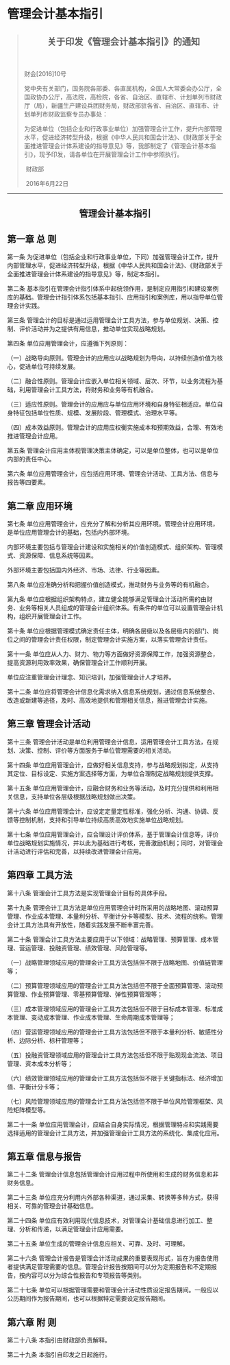 # 管理会计基本指引

> <center><h2>关于印发《管理会计基本指引》的通知</h2></center>
> 　
>
> 财会[2016]10号
>
> 党中央有关部门，国务院各部委、各直属机构，全国人大常委会办公厅，全国政协办公厅，高法院，高检院，各省、自治区、直辖市、计划单列市财政厅（局），新疆生产建设兵团财务局，财政部驻各省、自治区、直辖市、计划单列市财政监察专员办事处：
>
> 为促进单位（包括企业和行政事业单位）加强管理会计工作，提升内部管理水平，促进经济转型升级，根据《中华人民共和国会计法》、《财政部关于全面推进管理会计体系建设的指导意见》等，我部制定了《管理会计基本指引》，现予印发，请各单位在开展管理会计工作中参照执行。
>
> ​                                   财政部
>
> ​                                 2016年6月22日

----------------------



<center><h2>管理会计基本指引</h2></center>

## 第一章 总 则

第一条 为促进单位（包括企业和行政事业单位，下同）加强管理会计工作，提升内部管理水平，促进经济转型升级，根据《中华人民共和国会计法》、《财政部关于全面推进管理会计体系建设的指导意见》等，制定本指引。

第二条 基本指引在管理会计指引体系中起统领作用，是制定应用指引和建设案例库的基础。管理会计指引体系包括基本指引、应用指引和案例库，用以指导单位管理会计实践。

第三条 管理会计的目标是通过运用管理会计工具方法，参与单位规划、决策、控制、评价活动并为之提供有用信息，推动单位实现战略规划。

第四条 单位应用管理会计，应遵循下列原则：

（一）战略导向原则。管理会计的应用应以战略规划为导向，以持续创造价值为核心，促进单位可持续发展。

（二）融合性原则。管理会计应嵌入单位相关领域、层次、环节，以业务流程为基础，利用管理会计工具方法，将财务和业务等有机融合。

（三）适应性原则。管理会计的应用应与单位应用环境和自身特征相适应。单位自身特征包括单位性质、规模、发展阶段、管理模式、治理水平等。

（四）成本效益原则。管理会计的应用应权衡实施成本和预期效益，合理、有效地推进管理会计应用。

第五条 管理会计应用主体视管理决策主体确定，可以是单位整体，也可以是单位内部的责任中心。

第六条 单位应用管理会计，应包括应用环境、管理会计活动、工具方法、信息与报告等四要素。



## 第二章 应用环境

第七条 单位应用管理会计，应充分了解和分析其应用环境。管理会计应用环境，是单位应用管理会计的基础，包括内外部环境。

内部环境主要包括与管理会计建设和实施相关的价值创造模式、组织架构、管理模式、资源保障、信息系统等因素。

外部环境主要包括国内外经济、市场、法律、行业等因素。

第八条 单位应准确分析和把握价值创造模式，推动财务与业务等的有机融合。

第九条 单位应根据组织架构特点，建立健全能够满足管理会计活动所需的由财务、业务等相关人员组成的管理会计组织体系。有条件的单位可以设置管理会计机构，组织开展管理会计工作。

第十条 单位应根据管理模式确定责任主体，明确各层级以及各层级内的部门、岗位之间的管理会计责任权限，制定管理会计实施方案，以落实管理会计责任。

第十一条 单位应从人力、财力、物力等方面做好资源保障工作，加强资源整合，提高资源利用效率效果，确保管理会计工作顺利开展。

单位应注重管理会计理念、知识培训，加强管理会计人才培养。

第十二条 单位应将管理会计信息化需求纳入信息系统规划，通过信息系统整合、改造或新建等途径，及时、高效地提供和管理相关信息，推进管理会计实施。

 

## 第三章 管理会计活动 

  第十三条 管理会计活动是单位利用管理会计信息，运用管理会计工具方法，在规划、决策、控制、评价等方面服务于单位管理需要的相关活动。

第十四条 单位应用管理会计，应做好相关信息支持，参与战略规划拟定，从支持其定位、目标设定、实施方案选择等方面，为单位合理制定战略规划提供支撑。

第十五条 单位应用管理会计，应融合财务和业务等活动，及时充分提供和利用相关信息，支持单位各层级根据战略规划做出决策。

第十六条 单位应用管理会计，应设定定量定性标准，强化分析、沟通、协调、反馈等控制机制，支持和引导单位持续高质高效地实施单位战略规划。

第十七条 单位应用管理会计，应合理设计评价体系，基于管理会计信息等，评价单位战略规划实施情况，并以此为基础进行考核，完善激励机制；同时，对管理会计活动进行评估和完善，以持续改进管理会计应用。



## 第四章 工具方法

第十八条 管理会计工具方法是实现管理会计目标的具体手段。

第十九条 管理会计工具方法是单位应用管理会计时所采用的战略地图、滚动预算管理、作业成本管理、本量利分析、平衡计分卡等模型、技术、流程的统称。管理会计工具方法具有开放性，随着实践发展不断丰富完善。

第二十条 管理会计工具方法主要应用于以下领域：战略管理、预算管理、成本管理、营运管理、投融资管理、绩效管理、风险管理等。

（一）战略管理领域应用的管理会计工具方法包括但不限于战略地图、价值链管理等；

（二）预算管理领域应用的管理会计工具方法包括但不限于全面预算管理、滚动预算管理、作业预算管理、零基预算管理、弹性预算管理等；

（三）成本管理领域应用的管理会计工具方法包括但不限于目标成本管理、标准成本管理、变动成本管理、作业成本管理、生命周期成本管理等；

（四）营运管理领域应用的管理会计工具方法包括但不限于本量利分析、敏感性分析、边际分析、标杆管理等；

（五）投融资管理领域应用的管理会计工具方法包括但不限于贴现现金流法、项目管理、资本成本分析等；

（六）绩效管理领域应用的管理会计工具方法包括但不限于关键指标法、经济增加值、平衡计分卡等；

（七）风险管理领域应用的管理会计工具方法包括但不限于单位风险管理框架、风险矩阵模型等。

第二十一条 单位应用管理会计，应结合自身实际情况，根据管理特点和实践需要选择适用的管理会计工具方法，并加强管理会计工具方法的系统化、集成化应用。



## 第五章 信息与报告

第二十二条 管理会计信息包括管理会计应用过程中所使用和生成的财务信息和非财务信息。

第二十三条 单位应充分利用内外部各种渠道，通过采集、转换等多种方式，获得相关、可靠的管理会计基础信息。

第二十四条 单位应有效利用现代信息技术，对管理会计基础信息进行加工、整理、分析和传递，以满足管理会计应用需要。

第二十五条 单位生成的管理会计信息应相关、可靠、及时、可理解。

第二十六条 管理会计报告是管理会计活动成果的重要表现形式，旨在为报告使用者提供满足管理需要的信息。管理会计报告按期间可以分为定期报告和不定期报告，按内容可以分为综合性报告和专项报告等类别。

第二十七条 单位可以根据管理需要和管理会计活动性质设定报告期间。一般应以公历期间作为报告期间，也可以根据特定需要设定报告期间。

 

## 第六章 附 则

第二十八条 本指引由财政部负责解释。

第二十九条 本指引自印发之日起施行。